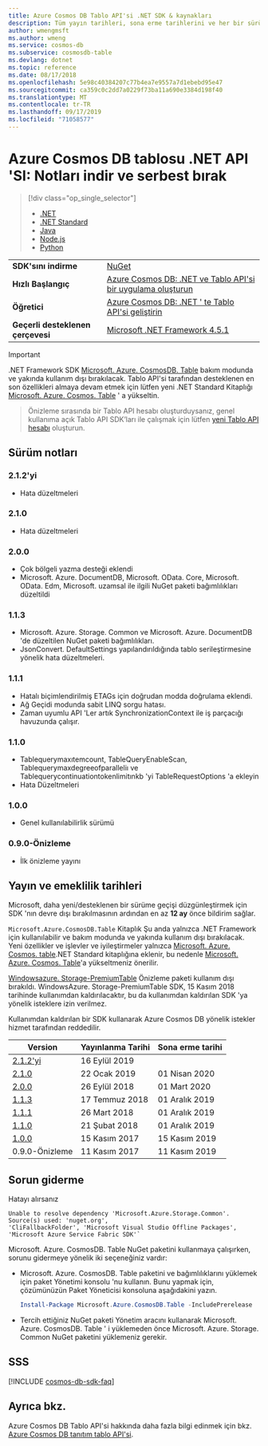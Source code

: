 ```yaml
---
title: Azure Cosmos DB Tablo API'si .NET SDK & kaynakları
description: Tüm yayın tarihleri, sona erme tarihlerini ve her bir sürümü arasında yapılan değişiklikler dahil olmak üzere Azure Cosmos DB tablo API'si hakkında bilgi edinin.
author: wmengmsft
ms.author: wmeng
ms.service: cosmos-db
ms.subservice: cosmosdb-table
ms.devlang: dotnet
ms.topic: reference
ms.date: 08/17/2018
ms.openlocfilehash: 5e98c40384207c77b4ea7e9557a7d1ebebd95e47
ms.sourcegitcommit: ca359c0c2dd7a0229f73ba11a690e3384d198f40
ms.translationtype: MT
ms.contentlocale: tr-TR
ms.lasthandoff: 09/17/2019
ms.locfileid: "71058577"
---
```

# <a name="azure-cosmos-db-table-net-api-download-and-release-notes"></a>Azure Cosmos DB tablosu .NET API 'SI: Notları indir ve serbest bırak

> [!div class="op_single_selector"]
> * [.NET](table-sdk-dotnet.md)
> * [.NET Standard](table-sdk-dotnet-standard.md)
> * [Java](table-sdk-java.md)
> * [Node.js](table-sdk-nodejs.md)
> * [Python](table-sdk-python.md)

|   |   |
|---|---|
|**SDK'sını indirme**|[NuGet](https://aka.ms/acdbtablenuget)|
|**Hızlı Başlangıç**|[Azure Cosmos DB: .NET ve Tablo API'si bir uygulama oluşturun](create-table-dotnet.md)|
|**Öğretici**|[Azure Cosmos DB: .NET ' te Tablo API'si geliştirin](tutorial-develop-table-dotnet.md)|
|**Geçerli desteklenen çerçevesi**|[Microsoft .NET Framework 4.5.1](https://www.microsoft.com/en-us/download/details.aspx?id=40779)|

> [!IMPORTANT]
> .NET Framework SDK [Microsoft. Azure. CosmosDB. Table](https://www.nuget.org/packages/Microsoft.Azure.CosmosDB.Table) bakım modunda ve yakında kullanım dışı bırakılacak. Tablo API'si tarafından desteklenen en son özellikleri almaya devam etmek için lütfen yeni .NET Standard Kitaplığı [Microsoft. Azure. Cosmos. Table](https://www.nuget.org/packages/Microsoft.Azure.Cosmos.Table) ' a yükseltin.

> Önizleme sırasında bir Tablo API hesabı oluşturduysanız, genel kullanıma açık Tablo API SDK’ları ile çalışmak için lütfen [yeni Tablo API hesabı](create-table-dotnet.md#create-a-database-account) oluşturun.
>

## <a name="release-notes"></a>Sürüm notları

### <a name="a-name212212"></a><a name="2.1.2"/>2.1.2'yi

* Hata düzeltmeleri

### <a name="a-name210210"></a><a name="2.1.0"/>2.1.0

* Hata düzeltmeleri

### <a name="a-name200200"></a><a name="2.0.0"/>2.0.0

* Çok bölgeli yazma desteği eklendi
* Microsoft. Azure. DocumentDB, Microsoft. OData. Core, Microsoft. OData. Edm, Microsoft. uzamsal ile ilgili NuGet paketi bağımlılıkları düzeltildi

### <a name="a-name113113"></a><a name="1.1.3"/>1.1.3

* Microsoft. Azure. Storage. Common ve Microsoft. Azure. DocumentDB 'de düzeltilen NuGet paketi bağımlılıkları.
* JsonConvert. DefaultSettings yapılandırıldığında tablo serileştirmesine yönelik hata düzeltmeleri.

### <a name="a-name111111"></a><a name="1.1.1"/>1.1.1

* Hatalı biçimlendirilmiş ETAGs için doğrudan modda doğrulama eklendi.
* Ağ Geçidi modunda sabit LINQ sorgu hatası.
* Zaman uyumlu API 'Ler artık SynchronizationContext ile iş parçacığı havuzunda çalışır.

### <a name="a-name110110"></a><a name="1.1.0"/>1.1.0

* Tablequerymaxıtemcount, TableQueryEnableScan, Tablequerymaxdegreeofparalleliı ve Tablequerycontinuationtokenlimitınkb 'yi TableRequestOptions 'a ekleyin
* Hata Düzeltmeleri

### <a name="a-name100100"></a><a name="1.0.0"/>1.0.0

* Genel kullanılabilirlik sürümü

### <a name="a-name010-preview090-preview"></a><a name="0.1.0-preview"/>0.9.0-Önizleme

* İlk önizleme yayını

## <a name="release-and-retirement-dates"></a>Yayın ve emeklilik tarihleri

Microsoft, daha yeni/desteklenen bir sürüme geçişi düzgünleştirmek için SDK 'nın devre dışı bırakılmasının ardından en az **12 ay** önce bildirim sağlar.

`Microsoft.Azure.CosmosDB.Table` Kitaplık Şu anda yalnızca .NET Framework için kullanılabilir ve bakım modunda ve yakında kullanım dışı bırakılacak. Yeni özellikler ve işlevler ve iyileştirmeler yalnızca [Microsoft. Azure. Cosmos. table](https://www.nuget.org/packages/Microsoft.Azure.Cosmos.Table).NET Standard kitaplığına eklenir, bu nedenle [Microsoft. Azure. Cosmos. Table](https://www.nuget.org/packages/Microsoft.Azure.Cosmos.Table)'a yükseltmeniz önerilir.

[Windowsazure. Storage-PremiumTable](https://www.nuget.org/packages/WindowsAzure.Storage-PremiumTable/0.1.0-preview) Önizleme paketi kullanım dışı bırakıldı. WindowsAzure. Storage-PremiumTable SDK, 15 Kasım 2018 tarihinde kullanımdan kaldırılacaktır, bu da kullanımdan kaldırılan SDK 'ya yönelik isteklere izin verilmez. 

Kullanımdan kaldırılan bir SDK kullanarak Azure Cosmos DB yönelik istekler hizmet tarafından reddedilir.
<br/>

| Version | Yayınlanma Tarihi | Sona erme tarihi |
| --- | --- | --- |
| [2.1.2'yi](#2.1.2) |16 Eylül 2019| |
| [2.1.0](#2.1.0) |22 Ocak 2019|01 Nisan 2020 |
| [2.0.0](#2.0.0) |26 Eylül 2018|01 Mart 2020 |
| [1.1.3](#1.1.3) |17 Temmuz 2018|01 Aralık 2019 |
| [1.1.1](#1.1.1) |26 Mart 2018|01 Aralık 2019 |
| [1.1.0](#1.1.0) |21 Şubat 2018|01 Aralık 2019 |
| [1.0.0](#1.0.0) |15 Kasım 2017|15 Kasım 2019 |
| 0.9.0-Önizleme |11 Kasım 2017 |11 Kasım 2019 |

## <a name="troubleshooting"></a>Sorun giderme

Hatayı alırsanız 

```
Unable to resolve dependency 'Microsoft.Azure.Storage.Common'. Source(s) used: 'nuget.org', 
'CliFallbackFolder', 'Microsoft Visual Studio Offline Packages', 'Microsoft Azure Service Fabric SDK'`
```

Microsoft. Azure. CosmosDB. Table NuGet paketini kullanmaya çalışırken, sorunu gidermeye yönelik iki seçeneğiniz vardır:

* Microsoft. Azure. CosmosDB. Table paketini ve bağımlılıklarını yüklemek için paket Yönetimi konsolu 'nu kullanın. Bunu yapmak için, çözümünüzün Paket Yöneticisi konsoluna aşağıdakini yazın. 

    ```powershell
    Install-Package Microsoft.Azure.CosmosDB.Table -IncludePrerelease
    ```

    
* Tercih ettiğiniz NuGet paketi Yönetim aracını kullanarak Microsoft. Azure. CosmosDB. Table ' i yüklemeden önce Microsoft. Azure. Storage. Common NuGet paketini yüklemeniz gerekir.

## <a name="faq"></a>SSS

[!INCLUDE [cosmos-db-sdk-faq](../../includes/cosmos-db-sdk-faq.md)]

## <a name="see-also"></a>Ayrıca bkz.

Azure Cosmos DB Tablo API'si hakkında daha fazla bilgi edinmek için bkz. [Azure Cosmos DB tanıtım tablo API'si](table-introduction.md). 
